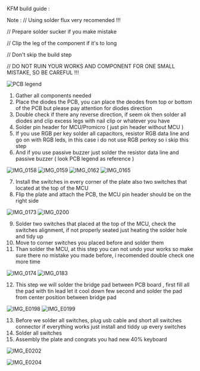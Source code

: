 KFM build guide :


Note : 
// Using solder flux very recomended !!!

// Prepare solder sucker if you make mistake

// Clip the leg of the component if it's to long

// Don't skip the build step

// DO NOT RUIN YOUR WORKS AND COMPONENT FOR ONE SMALL MISTAKE, SO BE CAREFUL !!!

![PCB legend](https://user-images.githubusercontent.com/82454371/181808895-d70d973d-e642-4702-932d-1e14937ebf42.jpg)


1. Gather all components needed
2. Place the diodes the PCB, you can place the deodes from top or bottom of the PCB but please pay attention for diodes direction
3. Double check if there any reverse direction, if seem ok then solder all diodes and clip excess legs with nail clip or whatever you have
4. Solder pin header for MCU/Promicro ( just pin header without MCU ) 
5. If you use RGB per key solder all capacitors, resistor RGB data line and go on with RGB leds, in this case i do not use RGB perkey so i skip this step
6. And if you use passive buzzer just solder the resistor data line and passive buzzer ( look PCB legend as reference )

![IMG_0158](https://user-images.githubusercontent.com/82454371/181800567-58351f52-3062-48a9-aab2-16fe8de35467.JPG)
![IMG_0159](https://user-images.githubusercontent.com/82454371/181800798-ec5c167f-0a13-4c38-8785-51c3e4416c2a.JPG)
![IMG_0162](https://user-images.githubusercontent.com/82454371/181800842-6d9bb908-8d97-4620-9987-0ef1daaa063d.JPG)
![IMG_0165](https://user-images.githubusercontent.com/82454371/181800874-c16d3b75-b9b2-48a4-ae5c-c5ec081bfdc6.JPG)

7. Install the switches in every corner of the plate also two switches that located at the top of the MCU
8. Flip the plate and attach the PCB, the MCU pin header should be on the right side


![IMG_0173](https://user-images.githubusercontent.com/82454371/181800952-41bb26a2-8d74-428f-b3a1-0c4a62539564.JPG)
![IMG_0200](https://user-images.githubusercontent.com/82454371/181801084-17f0df1f-955c-49b4-b937-4d35060b97ac.JPG)

9. Solder two switches that placed at the top of the MCU, check the switches alignment, if not properly seated just heating the solder hole and tidy up
10. Move to corner switches you placed before and solder them
11. Than solder the MCU, at this step you can not undo your works so make sure there no mistake you made before, i recomended double check one more time

![IMG_0174](https://user-images.githubusercontent.com/82454371/181801048-190358c1-5148-4562-849a-befe3e8aa794.JPG)
![IMG_0183](https://user-images.githubusercontent.com/82454371/181801191-725a4e88-7d83-4094-a0ba-334f1bf16f86.JPG)

12. This step we will solder the bridge pad between PCB board , first fill all the pad with tin lead let it cool down few second and solder the pad from center position between bridge pad


![IMG_E0198](https://user-images.githubusercontent.com/82454371/181808416-fc8879be-9a61-4459-a26d-4b4ea616be4e.JPG)
![IMG_E0199](https://user-images.githubusercontent.com/82454371/181808459-023e314b-3cf3-4305-881c-b2cedb681a54.JPG)


13. Before we solder all switches, plug usb cable and short all switches connector if everything works just install and tiddy up every switches
14. Solder all switches
15. Assembly the plate and congrats you had new 40% keyboard


![IMG_E0202](https://user-images.githubusercontent.com/82454371/181808535-3a0e34c2-a356-4ac0-9663-10bf5b6b0789.JPG)

![IMG_E0204](https://user-images.githubusercontent.com/82454371/181808589-287adeb9-fc1e-4a19-b7bc-9772656c6e70.JPG)

